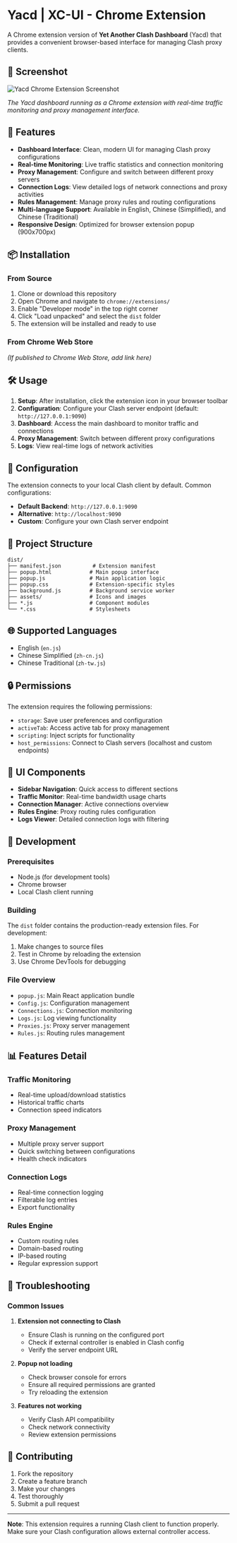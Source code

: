 # Yacd | XC-UI - Chrome Extension

A Chrome extension version of **Yet Another Clash Dashboard** (Yacd) that provides a convenient browser-based interface for managing Clash proxy clients.

## 📸 Screenshot

![Yacd Chrome Extension Screenshot](screenshot/ss.png)

*The Yacd dashboard running as a Chrome extension with real-time traffic monitoring and proxy management interface.*

## 🚀 Features

- **Dashboard Interface**: Clean, modern UI for managing Clash proxy configurations
- **Real-time Monitoring**: Live traffic statistics and connection monitoring
- **Proxy Management**: Configure and switch between different proxy servers
- **Connection Logs**: View detailed logs of network connections and proxy activities
- **Rules Management**: Manage proxy rules and routing configurations
- **Multi-language Support**: Available in English, Chinese (Simplified), and Chinese (Traditional)
- **Responsive Design**: Optimized for browser extension popup (900x700px)

## 📦 Installation

### From Source
1. Clone or download this repository
2. Open Chrome and navigate to `chrome://extensions/`
3. Enable "Developer mode" in the top right corner
4. Click "Load unpacked" and select the `dist` folder
5. The extension will be installed and ready to use

### From Chrome Web Store
*(If published to Chrome Web Store, add link here)*

## 🛠️ Usage

1. **Setup**: After installation, click the extension icon in your browser toolbar
2. **Configuration**: Configure your Clash server endpoint (default: `http://127.0.0.1:9090`)
3. **Dashboard**: Access the main dashboard to monitor traffic and connections
4. **Proxy Management**: Switch between different proxy configurations
5. **Logs**: View real-time logs of network activities

## 🔧 Configuration

The extension connects to your local Clash client by default. Common configurations:

- **Default Backend**: `http://127.0.0.1:9090`
- **Alternative**: `http://localhost:9090`
- **Custom**: Configure your own Clash server endpoint

## 📁 Project Structure

```
dist/
├── manifest.json          # Extension manifest
├── popup.html            # Main popup interface
├── popup.js              # Main application logic
├── popup.css             # Extension-specific styles
├── background.js         # Background service worker
├── assets/               # Icons and images
├── *.js                  # Component modules
└── *.css                 # Stylesheets
```

## 🌐 Supported Languages

- English (`en.js`)
- Chinese Simplified (`zh-cn.js`)
- Chinese Traditional (`zh-tw.js`)

## 🔒 Permissions

The extension requires the following permissions:
- `storage`: Save user preferences and configuration
- `activeTab`: Access active tab for proxy management
- `scripting`: Inject scripts for functionality
- `host_permissions`: Connect to Clash servers (localhost and custom endpoints)

## 🎨 UI Components

- **Sidebar Navigation**: Quick access to different sections
- **Traffic Monitor**: Real-time bandwidth usage charts
- **Connection Manager**: Active connections overview
- **Rules Engine**: Proxy routing rules configuration
- **Logs Viewer**: Detailed connection logs with filtering

## 🔧 Development

### Prerequisites
- Node.js (for development tools)
- Chrome browser
- Local Clash client running

### Building
The `dist` folder contains the production-ready extension files. For development:

1. Make changes to source files
2. Test in Chrome by reloading the extension
3. Use Chrome DevTools for debugging

### File Overview
- `popup.js`: Main React application bundle
- `Config.js`: Configuration management
- `Connections.js`: Connection monitoring
- `Logs.js`: Log viewing functionality
- `Proxies.js`: Proxy server management
- `Rules.js`: Routing rules management

## 📊 Features Detail

### Traffic Monitoring
- Real-time upload/download statistics
- Historical traffic charts
- Connection speed indicators

### Proxy Management
- Multiple proxy server support
- Quick switching between configurations
- Health check indicators

### Connection Logs
- Real-time connection logging
- Filterable log entries
- Export functionality

### Rules Engine
- Custom routing rules
- Domain-based routing
- IP-based routing
- Regular expression support

## 🐛 Troubleshooting

### Common Issues

1. **Extension not connecting to Clash**
   - Ensure Clash is running on the configured port
   - Check if external controller is enabled in Clash config
   - Verify the server endpoint URL

2. **Popup not loading**
   - Check browser console for errors
   - Ensure all required permissions are granted
   - Try reloading the extension

3. **Features not working**
   - Verify Clash API compatibility
   - Check network connectivity
   - Review extension permissions


## 🤝 Contributing

1. Fork the repository
2. Create a feature branch
3. Make your changes
4. Test thoroughly
5. Submit a pull request

---

**Note**: This extension requires a running Clash client to function properly. Make sure your Clash configuration allows external controller access. 